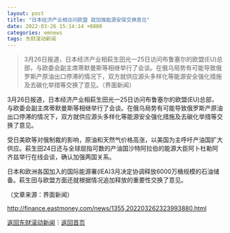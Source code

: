 ```yaml
---
layout: post
title: "日本经济产业相访问欧盟 就加强能源安保交换意见"
date: 2022-03-26 15:14:14 +0800
categories: emnews
tags: 东财滚动新闻
---
```

> 3月26日报道，日本经济产业相萩生田光一25日访问布鲁塞尔的欧盟(EU)总部，与欧委会副主席蒂默曼斯等相继举行了会谈。在俄乌局势有可能导致俄罗斯产原油出口停滞的情况下，双方就供应源头多样化等能源安全强化措施及去碳化举措等交换了意见。（界面新闻）

<p>3月26日报道，日本经济产业相萩生田光一25日访问布鲁塞尔的欧盟(EU)总部，与欧委会副主席蒂默曼斯等相继举行了会谈。在俄乌局势有可能导致俄罗斯产原油出口停滞的情况下，双方就供应源头多样化等能源安全强化措施及去碳化举措等交换了意见。</p><p>受日美欧等对俄制裁的影响，原油和天然气价格高涨，以美国为主呼吁产油国扩大供应。萩生田24日还与全球屈指可数的产油国沙特阿拉伯的能源大臣阿卜杜勒阿齐兹举行在线会谈，确认加强两国关系。</p><p>日本和欧洲各国加入的国际能源署(IEA)3月决定协调释放6000万桶规模的石油储备。萩生田与欧盟方面还就根据情况追加释放的重要性交换了意见。</p><p class="em_media">（文章来源：界面新闻）</p>

<http://finance.eastmoney.com/news/1355,202203262323993880.html>

[返回东财滚动新闻](//finews.withounder.com/emnews/)｜[返回首页](//finews.withounder.com/)